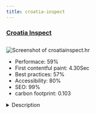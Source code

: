 ```yaml
---
title: croatia-inspect
---
```


<div style="height: 3rem">
  <a href="http://www.croatiainspect.hr"><h3>Croatia Inspect</h3></a>
</div>
<img loading="lazy" src="/images/thumbs/croatiainspect.hr.jpg" alt="Screenshot of croatiainspect.hr" />
<ul>
  <li>Performace: 59%</li>
  <li>
    First contentful paint:
    4.30Sec
  </li>
  <li>Best practices: 57%</li>
  <li>Accessibility: 80%</li>
  <li>SEO: 99%</li>
  <li>carbon footprint: 0.103</li>
</ul>
<details>
  <summary>Description</summary>
  <p>Croatiainspect is a limited liability company that performs control of quality and quantity of goods in Croatia and the world. Customer service provides all the information on the extent and the manner of performing the quality and quantity control, and responds to all customer requirements for their maximum protection against the risk of purchasing with zero reclamation.Joomla 3 - T3 framework. We created design from zero + we built and create a component per client requirement for the services presentation. 100% custom made per client needs.</p>
</details>

